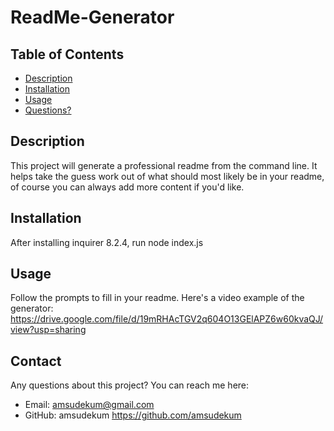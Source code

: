 # ReadMe-Generator

## Table of Contents
- [Description](#description)
- [Installation](#installation)
- [Usage](#usage)
- [Questions?](#questions)

## Description 
This project will generate a professional readme from the command line. It helps take the guess work out of what should most likely be in your readme, of course you can always add more content if you'd like.

## Installation 
After installing inquirer 8.2.4, run node index.js

## Usage
Follow the prompts to fill in your readme. Here's a video example of the generator: https://drive.google.com/file/d/19mRHAcTGV2q604O13GElAPZ6w60kvaQJ/view?usp=sharing


## Contact
Any questions about this project? You can reach me here:
* Email: amsudekum@gmail.com
* GitHub: amsudekum https://github.com/amsudekum

